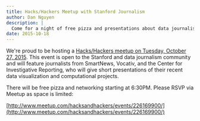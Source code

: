 ```yaml
---
title: Hacks/Hackers Meetup with Stanford Journalism
author: Dan Nguyen
description: |
  Come for a night of free pizza and presentations about data journalism and computational techniques as used in today's newsrooms.
date: 2015-10-18
---
```



We're proud to be hosting a [Hacks/Hackers meetup on Tuesday, October 27, 2015](http://www.meetup.com/hacksandhackers/events/226169900/). This event is open to the Stanford and data journalism community and will feature journalists from SmartNews, Vocativ, and the Center for Investigative Reporting, who will give short presentations of their recent data visualization and computational projects. 

There will be free pizza and networking starting at 6:30PM. Please RSVP via Meetup as space is limited:

[http://www.meetup.com/hacksandhackers/events/226169900/](http://www.meetup.com/hacksandhackers/events/226169900/)




